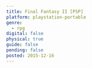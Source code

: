 ```yaml
---
title: Final Fantasy II [PSP]
platform: playstation-portable
genre:
  - rpg
digital: false
physical: true
guide: false
pending: false
posted: 2015-12-16
---
```

